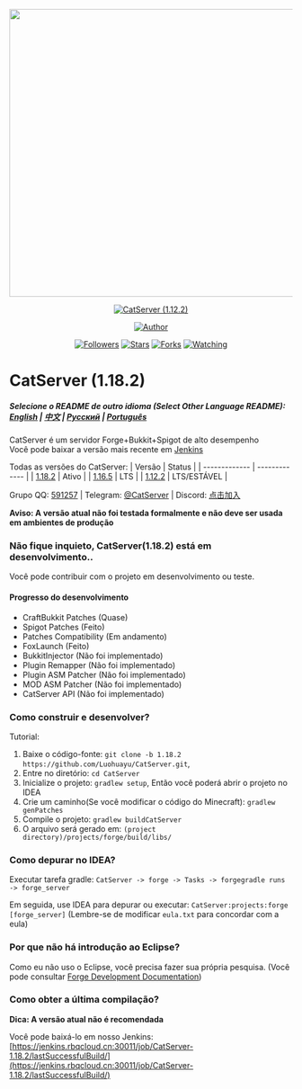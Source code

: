 <p align="center">
<img src="https://i.imgur.com/REaCITJ.png" width="512" height="512"/>
</p>
<p align="center">
<a href="#"><img title="CatServer (1.12.2)" src="https://img.shields.io/badge/CatServer-green?colorA=%23ff0000&colorB=%23017e40&style=for-the-badge"></a>
</p>
<p align="center">
<a href="https://github.com/Luohuayu/"><img title="Author" src="https://img.shields.io/badge/AUTHOR-Luohuayu-orange.svg?style=for-the-badge&logo=github"></a>
</p>
<p align="center">
<a href="https://github.com/Luohuayu/followers"><img title="Followers" src="https://img.shields.io/github/followers/Luohuayu?color=blue&style=flat-square"></a>
<a href="https://github.com/Luohuayu/CatServer/stargazers/"><img title="Stars" src="https://img.shields.io/github/stars/Luohuayu/CatServer?color=red&style=flat-square"></a>
<a href="https://github.com/Luohuayu/CatServer/network/members"><img title="Forks" src="https://img.shields.io/github/forks/Luohuayu/CatServer?color=red&style=flat-square"></a>
<a href="https://github.com/Luohuayu/CatServer/watchers"><img title="Watching" src="https://img.shields.io/github/watchers/Luohuayu/CatServer?label=Watchers&color=blue&style=flat-square"></a>
</p>

# CatServer (1.18.2)

##### Selecione o README de outro idioma (Select Other Language README): [English](README_EN.md) | [中文](README.md) | [Русский](README_RU.md) | [Português](README_BR.md)

CatServer é um servidor Forge+Bukkit+Spigot de alto desempenho<br>
Você pode baixar a versão mais recente em [Jenkins](https://jenkins.rbqcloud.cn:30011/job/CatServer-1.16.5/lastSuccessfulBuild/)<br>

Todas as versões do CatServer:
|    Versão    |    Status     |
| ------------- | ------------- |
| [1.18.2](https://github.com/Luohuayu/CatServer/tree/1.18.2)  |  Ativo        |
| [1.16.5](https://github.com/Luohuayu/CatServer/tree/1.16.5)  |  LTS          |
| [1.12.2](https://github.com/Luohuayu/CatServer/tree/1.12.2)  |  LTS/ESTÁVEL  |

Grupo QQ: [591257](https://jq.qq.com/?_wv=1027&k=5B5aKkW) | Telegram: [@CatServer](https://t.me/CatServer) | Discord: [点击加入](https://discord.gg/wvBJN4d)

**Aviso: A versão atual não foi testada formalmente e não deve ser usada em ambientes de produção**

### Não fique inquieto, CatServer(1.18.2) está em desenvolvimento..
Você pode contribuir com o projeto em desenvolvimento ou teste.

#### Progresso do desenvolvimento
- CraftBukkit Patches (Quase)
- Spigot Patches (Feito)
- Patches Compatibility (Em andamento)
- FoxLaunch (Feito)
- BukkitInjector (Não foi implementado)
- Plugin Remapper (Não foi implementado)
- Plugin ASM Patcher (Não foi implementado)
- MOD ASM Patcher (Não foi implementado)
- CatServer API (Não foi implementado)

### Como construir e desenvolver?
Tutorial:

1. Baixe o código-fonte: `git clone -b 1.18.2 https://github.com/Luohuayu/CatServer.git`,
2. Entre no diretório: `cd CatServer`
3. Inicialize o projeto: `gradlew setup`, Então você poderá abrir o projeto no IDEA
4. Crie um caminho(Se você modificar o código do Minecraft): `gradlew genPatches`
5. Compile o projeto: `gradlew buildCatServer`
6. O arquivo será gerado em: `(project directory)/projects/forge/build/libs/`

### Como depurar no IDEA?
Executar tarefa gradle: `CatServer -> forge -> Tasks -> forgegradle runs -> forge_server`

Em seguida, use IDEA para depurar ou executar:  `CatServer:projects:forge [forge_server]` (Lembre-se de modificar `eula.txt` para concordar com a eula)

### Por que não há introdução ao Eclipse?
Como eu não uso o Eclipse, você precisa fazer sua própria pesquisa. (Você pode consultar [Forge Development Documentation](https://mcforge.readthedocs.io/en/latest/forgedev/))

### Como obter a última compilação?
**Dica: A versão atual não é recomendada**

Você pode baixá-lo em nosso Jenkins: [https://jenkins.rbqcloud.cn:30011/job/CatServer-1.18.2/lastSuccessfulBuild/](https://jenkins.rbqcloud.cn:30011/job/CatServer-1.18.2/lastSuccessfulBuild/)
